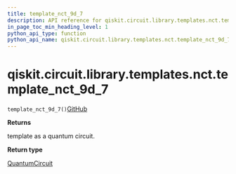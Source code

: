 ```yaml
---
title: template_nct_9d_7
description: API reference for qiskit.circuit.library.templates.nct.template_nct_9d_7
in_page_toc_min_heading_level: 1
python_api_type: function
python_api_name: qiskit.circuit.library.templates.nct.template_nct_9d_7
---
```


# qiskit.circuit.library.templates.nct.template\_nct\_9d\_7

<span id="qiskit.circuit.library.templates.nct.template_nct_9d_7" />

`template_nct_9d_7()`[GitHub](https://github.com/qiskit/qiskit/tree/stable/0.39/qiskit/circuit/library/templates/nct/template_nct_9d_7.py "view source code")

**Returns**

template as a quantum circuit.

**Return type**

[QuantumCircuit](qiskit.circuit.QuantumCircuit "qiskit.circuit.QuantumCircuit")

